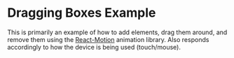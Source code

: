# Dragging Boxes Example

This is primarily an example of how to add elements, drag them around, and remove them using the [React-Motion](https://github.com/chenglou/react-motion/) animation library. Also responds accordingly to how the device is being used (touch/mouse).